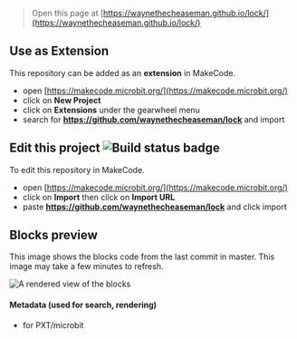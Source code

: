 
> Open this page at [https://waynethecheaseman.github.io/lock/](https://waynethecheaseman.github.io/lock/)

## Use as Extension

This repository can be added as an **extension** in MakeCode.

* open [https://makecode.microbit.org/](https://makecode.microbit.org/)
* click on **New Project**
* click on **Extensions** under the gearwheel menu
* search for **https://github.com/waynethecheaseman/lock** and import

## Edit this project ![Build status badge](https://github.com/waynethecheaseman/lock/workflows/MakeCode/badge.svg)

To edit this repository in MakeCode.

* open [https://makecode.microbit.org/](https://makecode.microbit.org/)
* click on **Import** then click on **Import URL**
* paste **https://github.com/waynethecheaseman/lock** and click import

## Blocks preview

This image shows the blocks code from the last commit in master.
This image may take a few minutes to refresh.

![A rendered view of the blocks](https://github.com/waynethecheaseman/lock/raw/master/.github/makecode/blocks.png)

#### Metadata (used for search, rendering)

* for PXT/microbit
<script src="https://makecode.com/gh-pages-embed.js"></script><script>makeCodeRender("{{ site.makecode.home_url }}", "{{ site.github.owner_name }}/{{ site.github.repository_name }}");</script>
